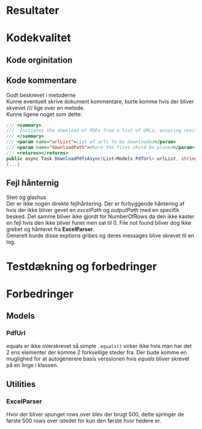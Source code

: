 # Resultater

# Kodekvalitet

## Kode orginitation

## Kode kommentare

Godt beskrevet i metoderne  
Kunne eventuelt skrive dokument kommentare, burte komme hvis der bliver skvevet /// lige over en metode.   
Kunne ligene noget som dette:
``` c#
/// <summary>
///  Initiates the download of PDFs from a list of URLs, ensuring resilience and concurrency control.
/// </summary>
/// <param name="urlList">List of urls to be downloaded</param>
/// <param name="downloadPath">Where the files shuld be plased</param>
/// <returns></returns>
public async Task DownloadPdfsAsync(List<Models.PdfUrl> urlList, string downloadPath)
{...}
```

## Fejl hånternig

Sten og glashus  
Der er ikke nogen direkte fejlhåntering. Der er forbyggende håntering af hvis der ikke bliver gevet en *excelPath* og *outputPath* med en specifik besked. Det samme bliver ikke gjordt for NumberOfRows da den ikke kaster en fejl hvis den ikke bliver funet men sat til 0. File not found bliver dog ikke grebet og hånteret fra **ExcelParser**.  
Generelt burde disse exptions gribes og deres messages blive skrevet til en log.

# Testdækning og forbedringer

# Forbedringer

## Models

### PdfUrl

equals er ikke overskrevet så simple ```.equals()``` virker ikke hvis man har det 2 ens elementer der komme 2 forksellige steder fra. Der bude komme en muglighed for at autogenerere basis verssionen hvis *equals* bliver skrevet på en linge i klassen.  

## Utilities

### ExcelParser

Hvor der bliver spunget rows over blev der brugt 500, dette springer de første 500 rows over istedet for kun den første hvor hedere er.
